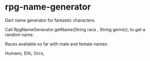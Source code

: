 # rpg-name-generator
Dart name generator for fantastic characters.

Call RpgNameGenerator.getName(String race , String genre}); to get a random name.


Races available so far with male and female names:

Humans,
Elfs,
Orcs,
